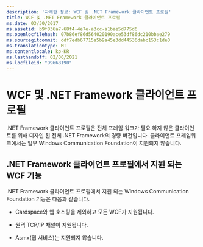 ```yaml
---
description: '자세한 정보: WCF 및 .NET Framework 클라이언트 프로필'
title: WCF 및 .NET Framework 클라이언트 프로필
ms.date: 03/30/2017
ms.assetid: b9f836a7-68f4-4e7e-a3cc-a1bae5d775d6
ms.openlocfilehash: 07b86ef86d564020190ace53df86dc210bbae279
ms.sourcegitcommit: ddf7edb67715a5b9a45e3dd44536dabc153c1de0
ms.translationtype: MT
ms.contentlocale: ko-KR
ms.lasthandoff: 02/06/2021
ms.locfileid: "99668190"
---
```

# <a name="wcf-and-net-framework-client-profile"></a>WCF 및 .NET Framework 클라이언트 프로필

.NET Framework 클라이언트 프로필은 전체 프레임 워크가 필요 하지 않은 클라이언트를 위해 디자인 된 전체 .NET Framework의 경량 버전입니다. 클라이언트 프레임워크에서는 일부 Windows Communication Foundation이 지원되지 않습니다.  
  
## <a name="wcf-features-supported-by-the-net-framework-client-profile"></a>.NET Framework 클라이언트 프로필에서 지원 되는 WCF 기능  

 .NET Framework 클라이언트 프로필에서 지원 되는 Windows Communication Foundation 기능은 다음과 같습니다.  
  
- Cardspace와 웹 호스팅을 제외하고 모든 WCF가 지원됩니다.  
  
- 원격 TCP/IP 채널이 지원됩니다.  
  
- Asmx(웹 서비스)는 지원되지 않습니다.
